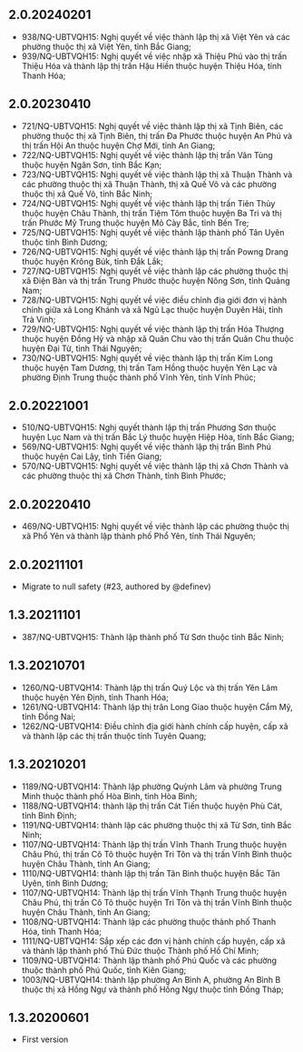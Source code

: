 ## 2.0.20240201

- 938/NQ-UBTVQH15: Nghị quyết về việc thành lập thị xã Việt Yên và các phường thuộc thị xã Việt Yên, tỉnh Bắc Giang;
- 939/NQ-UBTVQH15: Nghị quyết về việc nhập xã Thiệu Phú vào thị trấn Thiệu Hóa và thành lập thị trấn Hậu Hiền thuộc huyện Thiệu Hóa, tỉnh Thanh Hóa;

## 2.0.20230410

- 721/NQ-UBTVQH15: Nghị quyết về việc thành lập thị xã Tịnh Biên, các phường thuộc thị xã Tịnh Biên, thị trấn Đa Phước thuộc huyện An Phú và thị trấn Hội An thuộc huyện Chợ Mới, tỉnh An Giang;
- 722/NQ-UBTVQH15: Nghị quyết về việc thành lập thị trấn Vân Tùng thuộc huyện Ngân Sơn, tỉnh Bắc Kạn;
- 723/NQ-UBTVQH15: Nghị quyết về việc thành lập thị xã Thuận Thành và các phường thuộc thị xã Thuận Thành, thị xã Quế Võ và các phường thuộc thị xã Quế Võ, tỉnh Bắc Ninh;
- 724/NQ-UBTVQH15: Nghị quyết về việc thành lập thị trấn Tiên Thủy thuộc huyện Châu Thành, thị trấn Tiệm Tôm thuộc huyện Ba Tri và thị trấn Phước Mỹ Trung thuộc huyện Mỏ Cày Bắc, tỉnh Bến Tre;
- 725/NQ-UBTVQH15: Nghị quyết về việc thành lập thành phố Tân Uyên thuộc tỉnh Bình Dương;
- 726/NQ-UBTVQH15: Nghị quyết về việc thành lập thị trấn Powng Drang thuộc huyện Krông Búk, tỉnh Đắk Lắk;
- 727/NQ-UBTVQH15: Nghị quyết về việc thành lập các phường thuộc thị xã Điện Bàn và thị trấn Trung Phước thuộc huyện Nông Sơn, tỉnh Quảng Nam;
- 728/NQ-UBTVQH15: Nghị quyết về việc điều chỉnh địa giới đơn vị hành chính giữa xã Long Khánh và xã Ngũ Lạc thuộc huyện Duyên Hải, tỉnh Trà Vinh;
- 729/NQ-UBTVQH15: Nghị quyết về việc thành lập thị trấn Hóa Thượng thuộc huyện Đồng Hỷ và nhập xã Quân Chu vào thị trấn Quân Chu thuộc huyện Đại Từ, tỉnh Thái Nguyên;
- 730/NQ-UBTVQH15: Nghị quyết về việc thành lập thị trấn Kim Long thuộc huyện Tam Dương, thị trấn Tam Hồng thuộc huyện Yên Lạc và phường Định Trung thuộc thành phố Vĩnh Yên, tỉnh Vĩnh Phúc;

## 2.0.20221001

- 510/NQ-UBTVQH15: Nghị quyết thành lập thị trấn Phương Sơn thuộc huyện Lục Nam và thị trấn Bắc Lý thuộc huyện Hiệp Hòa, tỉnh Bắc Giang;
- 569/NQ-UBTVQH15: Nghị quyết về việc thành lập thị trấn Bình Phú thuộc huyện Cai Lậy, tỉnh Tiền Giang;
- 570/NQ-UBTVQH15: Nghị quyết về việc thành lập thị xã Chơn Thành và các phường thuộc thị xã Chơn Thành, tỉnh Bình Phước;

## 2.0.20220410

- 469/NQ-UBTVQH15: Nghị quyết về việc thành lập các phường thuộc thị xã Phổ Yên và thành lập thành phố Phổ Yên, tỉnh Thái Nguyên;

## 2.0.20211101

- Migrate to null safety (#23, authored by @definev)

## 1.3.20211101

- 387/NQ-UBTVQH15: Thành lập thành phố Từ Sơn thuộc tỉnh Bắc Ninh;

## 1.3.20210701

- 1260/NQ-UBTVQH14: Thành lập thị trấn Quý Lộc và thị trấn Yên Lâm thuộc huyện Yên Định, tỉnh Thanh Hóa;
- 1261/NQ-UBTVQH14: Thành lập thị trân Long Giao thuộc huyện Cẩm Mỹ, tỉnh Đồng Nai;
- 1262/NQ-UBTVQH14: Điều chỉnh địa giới hành chính cấp huyện, cấp xã và thành lập các thị trấn thuộc tỉnh Tuyên Quang;

## 1.3.20210201

- 1189/NQ-UBTVQH14: Thành lập phường Quỳnh Lâm và phường Trung Minh thuộc thành phố Hòa Bình, tỉnh Hòa Bình;
- 1188/NQ-UBTVQH14: thành lập thị trấn Cát Tiến thuộc huyện Phù Cát, tỉnh Bình Định;
- 1191/NQ-UBTVQH14: thành lập các phường thuộc thị xã Từ Sơn, tỉnh Bắc Ninh;
- 1107/NQ-UBTVQH14: Thành lập thị trấn Vĩnh Thanh Trung thuộc huyện Châu Phú, thị trấn Cô Tô thuộc huyện Tri Tôn và thị trấn Vĩnh Bình thuộc huyện Châu Thành, tỉnh An Giang;
- 1110/NQ-UBTVQH14: thành lập thị trấn Tân Bình thuộc huyện Bắc Tân Uyên, tỉnh Bình Dương;
- 1107/NQ-UBTVQH14: Thành lập thị trấn Vĩnh Thạnh Trung thuộc huyện Châu Phú, thị trấn Cô Tô thuộc huyện Tri Tôn và thị trấn Vĩnh Bình thuộc huyện Châu Thành, tỉnh An Giang;
- 1108/NQ-UBTVQH14: Thành lập các phường thuộc thành phố Thanh Hóa, tỉnh Thanh Hóa;
- 1111/NQ-UBTVQH14: Sắp xếp các đơn vị hành chính cấp huyện, cấp xã và thành lập thành phố Thủ Đức thuộc Thành phố Hồ Chí Minh;
- 1109/NQ-UBTVQH14: Thành lập thành phố Phú Quốc và các phường thuộc thành phố Phú Quốc, tỉnh Kiên Giang;
- 1003/NQ-UBTVQH14: thành lập phường An Bình A, phường An Bình B thuộc thị xã Hồng Ngự và thành phố Hồng Ngự thuộc tỉnh Đồng Tháp;

## 1.3.20200601

- First version
